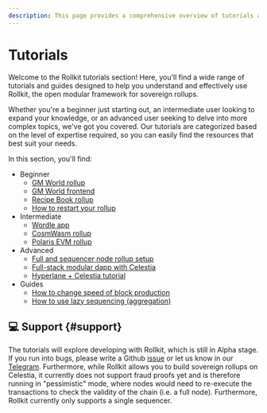 ```yaml
---
description: This page provides a comprehensive overview of tutorials and guides available for Rollkit.
---
```


# Tutorials

Welcome to the Rollkit tutorials section! Here, you'll find a wide range of
tutorials and guides designed to help you understand and effectively use
Rollkit, the open modular framework for sovereign rollups.

Whether you're a beginner just starting out, an intermediate user looking
to expand your knowledge, or an advanced user seeking to delve into more
complex topics, we've got you covered. Our tutorials are categorized based
on the level of expertise required, so you can easily find the resources
that best suit your needs.

In this section, you'll find:

* Beginner
  * [GM World rollup](/tutorials/gm-world.md)
  * [GM World frontend](/tutorials/gm-world-frontend.md)
  * [Recipe Book rollup](/tutorials/recipe-book.md)
  * [How to restart your rollup](/tutorials/restart-rollup.md)
* Intermediate
  * [Wordle app](/tutorials/wordle.md)
  * [CosmWasm rollup](/tutorials/cosmwasm.md)
  * [Polaris EVM rollup](/tutorials/polaris-evm.md)
* Advanced
  * [Full and sequencer node rollup setup](/tutorials/full-and-sequencer-node.md)
  * [Full-stack modular dapp with Celestia](https://docs.celestia.org/developers/full-stack-modular-development-guide)
  * [Hyperlane + Celestia tutorial](https://docs.hyperlane.xyz/docs/deploy-hyperlane)
* Guides
  * [How to change speed of block production](/tutorials/block-times.md)
  * [How to use lazy sequencing (aggregation)](/tutorials/lazy-sequencing.md)

## 💻 Support {#support}

The tutorials will explore developing with Rollkit,
which is still in Alpha stage. If you run into bugs, please write a Github
[issue](https://github.com/rollkit/docs/issues/new)
or let us know in our [Telegram](https://t.me/rollkit).
Furthermore, while Rollkit allows you to build sovereign rollups
on Celestia, it currently does not support fraud proofs yet and is
therefore running in "pessimistic" mode, where nodes would need to
re-execute the transactions to check the validity of the chain
(i.e. a full node). Furthermore, Rollkit currently only supports
a single sequencer.
